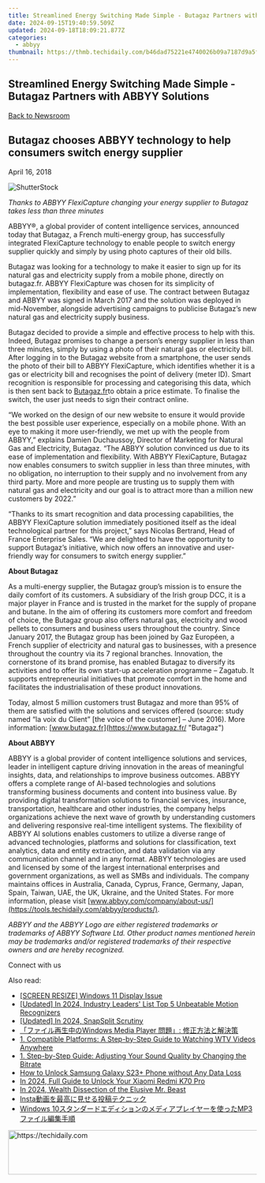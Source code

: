 ```yaml
---
title: Streamlined Energy Switching Made Simple - Butagaz Partners with ABBYY Solutions
date: 2024-09-15T19:40:59.509Z
updated: 2024-09-18T18:09:21.877Z
categories:
  - abbyy
thumbnail: https://thmb.techidaily.com/b46dad75221e4740026b09a7187d9a5f274b77721a6e7c2a0a28f40e4058b1a9.jpg
---
```


## Streamlined Energy Switching Made Simple - Butagaz Partners with ABBYY Solutions

[Back to Newsroom](https://tools.techidaily.com/abbyy/products/)

## Butagaz chooses ABBYY technology to help consumers switch energy supplier

April 16, 2018

![ShutterStock](https://content.abbyy.com/-/media/project/abbyy/abbyy/branchtemplates/shutterstock_1272462163_1296-x-729.jpg?h=729&iar=0&w=1296)

_Thanks to ABBYY FlexiCapture changing your energy supplier to Butagaz takes less than three minutes_

ABBYY®, a global provider of content intelligence services, announced today that Butagaz, a French multi-energy group, has successfully integrated FlexiCapture technology to enable people to switch energy supplier quickly and simply by using photo captures of their old bills.

Butagaz was looking for a technology to make it easier to sign up for its natural gas and electricity supply from a mobile phone, directly on butagaz.fr. ABBYY FlexiCapture was chosen for its simplicity of implementation, flexibility and ease of use. The contract between Butagaz and ABBYY was signed in March 2017 and the solution was deployed in mid-November, alongside advertising campaigns to publicise Butagaz’s new natural gas and electricity supply business.

Butagaz decided to provide a simple and effective process to help with this. Indeed, Butagaz promises to change a person’s energy supplier in less than three minutes, simply by using a photo of their natural gas or electricity bill. After logging in to the Butagaz website from a smartphone, the user sends the photo of their bill to ABBYY FlexiCapture, which identifies whether it is a gas or electricity bill and recognises the point of delivery (meter ID). Smart recognition is responsible for processing and categorising this data, which is then sent back to [Butagaz.fr](https://www.butagaz.fr/ "Butagaz")to obtain a price estimate. To finalise the switch, the user just needs to sign their contract online.

“We worked on the design of our new website to ensure it would provide the best possible user experience, especially on a mobile phone. With an eye to making it more user-friendly, we met up with the people from ABBYY,” explains Damien Duchaussoy, Director of Marketing for Natural Gas and Electricity, Butagaz. “The ABBYY solution convinced us due to its ease of implementation and flexibility. With ABBYY FlexiCapture, Butagaz now enables consumers to switch supplier in less than three minutes, with no obligation, no interruption to their supply and no involvement from any third party. More and more people are trusting us to supply them with natural gas and electricity and our goal is to attract more than a million new customers by 2022.”

“Thanks to its smart recognition and data processing capabilities, the ABBYY FlexiCapture solution immediately positioned itself as the ideal technological partner for this project,” says Nicolas Bertrand, Head of France Enterprise Sales. “We are delighted to have the opportunity to support Butagaz’s initiative, which now offers an innovative and user-friendly way for consumers to switch energy supplier.”

  
**About Butagaz**

As a multi-energy supplier, the Butagaz group’s mission is to ensure the daily comfort of its customers. A subsidiary of the Irish group DCC, it is a major player in France and is trusted in the market for the supply of propane and butane. In the aim of offering its customers more comfort and freedom of choice, the Butagaz group also offers natural gas, electricity and wood pellets to consumers and business users throughout the country. Since January 2017, the Butagaz group has been joined by Gaz Européen, a French supplier of electricity and natural gas to businesses, with a presence throughout the country via its 7 regional branches. Innovation, the cornerstone of its brand promise, has enabled Butagaz to diversify its activities and to offer its own start-up acceleration programme – Zagatub. It supports entrepreneurial initiatives that promote comfort in the home and facilitates the industrialisation of these product innovations.

Today, almost 5 million customers trust Butagaz and more than 95% of them are satisfied with the solutions and services offered (source: study named “la voix du Client” \[the voice of the customer\] – June 2016). More information: [www.butagaz.fr](https://www.butagaz.fr/ "Butagaz")

  
**About ABBYY**

ABBYY is a global provider of content intelligence solutions and services, leader in intelligent capture driving innovation in the areas of meaningful insights, data, and relationships to improve business outcomes. ABBYY offers a complete range of AI-based technologies and solutions transforming business documents and content into business value. By providing digital transformation solutions to financial services, insurance, transportation, healthcare and other industries, the company helps organizations achieve the next wave of growth by understanding customers and delivering responsive real-time intelligent systems. The flexibility of ABBYY AI solutions enables customers to utilize a diverse range of advanced technologies, platforms and solutions for classification, text analytics, data and entity extraction, and data validation via any communication channel and in any format. ABBYY technologies are used and licensed by some of the largest international enterprises and government organizations, as well as SMBs and individuals. The company maintains offices in Australia, Canada, Cyprus, France, Germany, Japan, Spain, Taiwan, UAE, the UK, Ukraine, and the United States. For more information, please visit [www.abbyy.com/company/about-us/](https://tools.techidaily.com/abbyy/products/).

_ABBYY and the ABBYY Logo are either registered trademarks or trademarks of ABBYY Software Ltd. Other product names mentioned herein may be trademarks and/or registered trademarks of their respective owners and are hereby recognized._  
  
Connect with us

<ins class="adsbygoogle"
     style="display:block"
     data-ad-format="autorelaxed"
     data-ad-client="ca-pub-7571918770474297"
     data-ad-slot="1223367746"></ins>

<ins class="adsbygoogle"
     style="display:block"
     data-ad-client="ca-pub-7571918770474297"
     data-ad-slot="8358498916"
     data-ad-format="auto"
     data-full-width-responsive="true"></ins>

<span class="atpl-alsoreadstyle">Also read:</span>
<div><ul>
<li><a href="https://network-issues.techidaily.com/screen-resize-windows-11-display-issue/"><u>[SCREEN RESIZE] Windows 11 Display Issue</u></a></li>
<li><a href="https://fox-glue.techidaily.com/updated-in-2024-industry-leaders-list-top-5-unbeatable-motion-recognizers/"><u>[Updated] In 2024, Industry Leaders' List Top 5 Unbeatable Motion Recognizers</u></a></li>
<li><a href="https://screen-recording.techidaily.com/updated-in-2024-snapsplit-scrutiny/"><u>[Updated] In 2024, SnapSplit Scrutiny</u></a></li>
<li><a href="https://solve-hot.techidaily.com/1726030046414-windows-media-player/"><u>「ファイル再生中のWindows Media Player 問題」: 修正方法と解決策</u></a></li>
<li><a href="https://solve-hot.techidaily.com/1-compatible-platforms-a-step-by-step-guide-to-watching-wtv-videos-anywhere/"><u>1. Compatible Platforms: A Step-by-Step Guide to Watching WTV Videos Anywhere</u></a></li>
<li><a href="https://solve-hot.techidaily.com/1-step-by-step-guide-adjusting-your-sound-quality-by-changing-the-bitrate/"><u>1. Step-by-Step Guide: Adjusting Your Sound Quality by Changing the Bitrate</u></a></li>
<li><a href="https://android-unlock.techidaily.com/how-to-unlock-samsung-galaxy-s23plus-phone-without-any-data-loss-by-drfone-android/"><u>How to Unlock Samsung Galaxy S23+ Phone without Any Data Loss</u></a></li>
<li><a href="https://unlock-android.techidaily.com/in-2024-full-guide-to-unlock-your-xiaomi-redmi-k70-pro-by-drfone-android/"><u>In 2024, Full Guide to Unlock Your Xiaomi Redmi K70 Pro</u></a></li>
<li><a href="https://facebook-record-videos.techidaily.com/in-2024-wealth-dissection-of-the-elusive-mr-beast/"><u>In 2024, Wealth Dissection of the Elusive Mr. Beast</u></a></li>
<li><a href="https://solve-hot.techidaily.com/1726029019563-insta/"><u>Insta動画を最高に見せる投稿テクニック</u></a></li>
<li><a href="https://tech-haven.techidaily.com/windows-10mp3/"><u>Windows 10スタンダードエディションのメディアプレイヤーを使ったMP3ファイル編集手順</u></a></li>
</ul></div>

<!-- affiliate ads begin -->
<a href="https://ephamedtechinc.pxf.io/c/5597632/2137226/26400" target="_top" id="2137226">
  <img src="//a.impactradius-go.com/display-ad/26400-2137226" border="0" alt="https://techidaily.com" width="728" height="90"/>
</a>
<img height="0" width="0" src="https://ephamedtechinc.pxf.io/i/5597632/2137226/26400" style="position:absolute;visibility:hidden;" border="0" />
<!-- affiliate ads end -->

